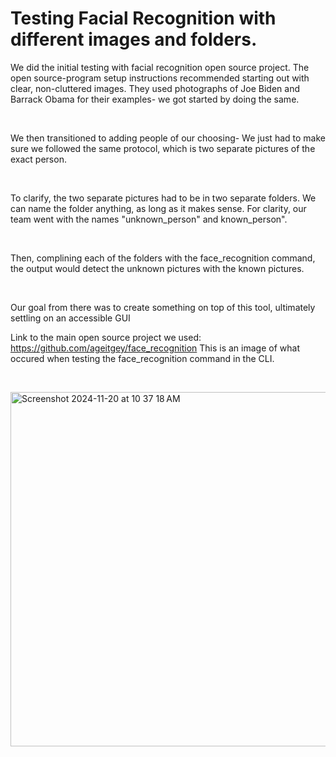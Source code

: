 # Testing Facial Recognition with different images and folders.
We did the initial testing with facial recognition open source project. 
The open source-program setup instructions recommended starting out with clear, non-cluttered images. They used photographs of Joe Biden and Barrack Obama for their examples- we got started by doing the same.
<p><br></p>
We then transitioned to adding people of our choosing- We just had to make sure we followed the same protocol, which is two separate pictures of the exact person. 
<p><br></p>
To clarify, the two separate pictures had to be in two separate folders. We can name the folder anything, as long as it makes sense. For clarity, our team went with the names "unknown_person" and known_person".
<p><br></p>
Then, complining each of the folders with the face_recognition command, the output would detect the unknown pictures with the known pictures. 
<p><br></p>
Our goal from there was to create something on top of this tool, ultimately settling on an accessible GUI

Link to the main open source project we used: https://github.com/ageitgey/face_recognition 
This is an image of what occured when testing the face_recognition command in the CLI.
<p><br></p>
<img width="567" alt="Screenshot 2024-11-20 at 10 37 18 AM" src="https://github.com/user-attachments/assets/0d1b181e-9fa8-4405-89c8-f9cf56416a84">

